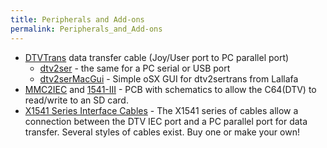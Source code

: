 ```yaml
---
title: Peripherals and Add-ons
permalink: Peripherals_and_Add-ons
---
```


-   [DTVTrans](DTVTrans "wikilink") data transfer cable (Joy/User port
    to PC parallel port)
    -   [dtv2ser](http://www.lallafa.de/blog/) - the same for a PC
        serial or USB port
    -   [dtv2serMacGui](http://www.nightfallcrew.com/?p=1430) - Simple
        oSX GUI for dtv2sertrans from Lallafa
-   [MMC2IEC](http://www.c64-wiki.com/index.php/MMC2IEC) and
    [1541-III](http://www.c64-wiki.com/index.php/1541-III) - PCB with
    schematics to allow the C64(DTV) to read/write to an SD card.
-   [X1541 Series Interface Cables](http://sta.c64.org/xcables.html) -
    The X1541 series of cables allow a connection between the DTV IEC
    port and a PC parallel port for data transfer. Several styles of
    cables exist. Buy one or make your own!

